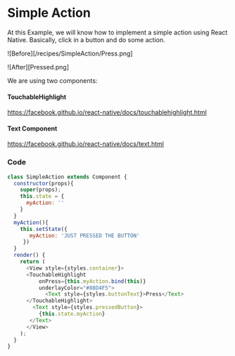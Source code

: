 # Simple Action

At this Example, we will know how to implement a simple action using React Native.
Basically, click in a button and do some action.

![Before][/recipes/SimpleAction/Press.png]

![After][Pressed.png]

We are using two components:

#### TouchableHighlight

https://facebook.github.io/react-native/docs/touchablehighlight.html

#### Text Component

https://facebook.github.io/react-native/docs/text.html


### Code

```javascript
class SimpleAction extends Component {
  constructor(props){
    super(props);
    this.state = {
      myAction: ''
    }
  }
  myAction(){
    this.setState({
       myAction: 'JUST PRESSED THE BUTTON'
     })
  }
  render() {
    return (
      <View style={styles.container}>
      <TouchableHighlight
          onPress={this.myAction.bind(this)}
          underlayColor="#88D4F5">
            <Text style={styles.buttonText}>Press</Text>
      </TouchableHighlight>
        <Text style={styles.pressedButton}>
          {this.state.myAction}
       </Text>
      </View>
    );
  }
}
```
